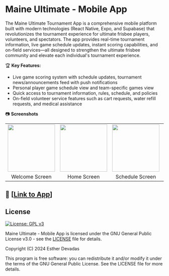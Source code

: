 # Maine Ultimate - Mobile App
The Maine Ultimate Tournament App is a comprehensive mobile platform built with modern technologies (React Native, Expo, and Supabase) that revolutionizes the tournament experience for ultimate frisbee players, volunteers, and spectators. The app provides real-time tournament information, live game schedule updates, instant scoring capabilities, and on-field services—all designed to strengthen the ultimate frisbee community and elevate each individual's tournament experience.

🏆 **Key Features:**
- Live game scoring system with schedule updates, tournament news/announcements feed with push notifications
- Personal player game schedule view and team-specific games view
- Quick access to tournament information, rules, schedule, and policies
- On-field volunteer service features such as cart requests, water refill requests, and medical assistance

📷 **Screenshots**

<table>
  <tr>
    <td><img src="https://github.com/user-attachments/assets/909099f9-05ec-4b0c-8062-f970cba52452" width="150"/></td>
    <td><img src="https://github.com/user-attachments/assets/a757f2eb-a701-4db2-bff9-1da71dad0f6a" width="150"/></td>
    <td><img src="https://github.com/user-attachments/assets/3e7d6f04-4801-4965-8653-a1a0cb74c12f" width="150"/></td>
    <td><img src="https://github.com/user-attachments/assets/c360f758-02d0-4d51-9b11-6944f9fdeb22" width="150"/></td>
    <td><img src="https://github.com/user-attachments/assets/b322864e-66a1-4e72-93d5-12a6d89a00ca" width="150" /></td>
    <td><img src="https://github.com/user-attachments/assets/a4ce264a-a4ac-430c-9143-538c87704850" width="150" /></td>
  </tr>
  <tr>
    <td align="center">Welcome Screen</td>
    <td align="center">Home Screen</td>
    <td align="center">Schedule Screen</td>
    <td align="center">Schedule Games</td>
    <td align="center">Schedule View</td>
    <td align="center">Info Screen</td>
  </tr>
</table>

## 🍎 [[Link to App](https://apps.apple.com/my/app/maine-ultimate/id6695720383)]

## License

[![License: GPL v3](https://img.shields.io/badge/License-GPLv3-blue.svg)](https://www.gnu.org/licenses/gpl-3.0)

Maine Ultimate - Mobile App is licensed under the GNU General Public License v3.0 - see the [LICENSE](LICENSE) file for details.

Copyright (C) 2024 Esther Devadas

This program is free software: you can redistribute it and/or modify
it under the terms of the GNU General Public License. See the LICENSE file for more details.